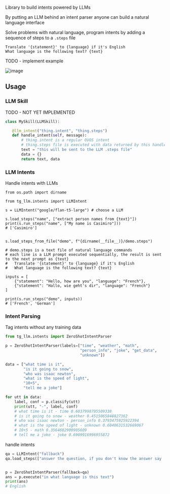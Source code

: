 Library to build intents powered by LLMs

By putting an LLM behind an intent parser anyone can build a natural language interface

Solve problems with natural language, program intents by adding a sequence of steps to a `.steps` file

```text
Translate '{statement}' to {language} if it's English
What language is the following text? {text}
```
TODO - implement example

![image](https://github.com/TigreGotico/tg_llm/assets/33701864/d017c07b-7716-4c0f-980b-a5a3105d898a)

## Usage

### LLM Skill

TODO - NOT YET IMPLEMENTED
```python
class MySkill(LLMSkill):

   @llm_intent("thing.intent", "thing.steps")
   def handle_intent(self, message):
       # thing.intent is a regular OVOS intent
       # thing.steps file is executed with data returned by this handler  
       text = "this will be sent to the LLM .steps file"
       data = {}
       return text, data     
```

### LLM Intents

Handle intents with LLMs

```
from os.path import dirname

from tg_llm.intents import LLMIntent

s = LLMIntent("google/flan-t5-large") # choose a LLM

s.load_steps("name", ["extract person names from {text}"])
print(s.run_steps("name", ["My name is Casimiro"]))
# ['Casimiro']


s.load_steps_from_file("demo", f"{dirname(__file__)}/demo.steps")

# demo.steps is a text file of natural language commands
# each line is a LLM prompt executed sequentially, the result is sent to the next prompt as {text}
#   Translate '{statement}' to {language} if it's English
#   What language is the following text? {text}

inputs = [
    {"statement": "Hello, how are you", "language": "French"},
    {"statement": "Hallo, wie geht's dir", "language": "French"}
]

print(s.run_steps("demo", inputs))
# ['French', 'German']
```

### Intent Parsing

Tag intents without any training data

```python
from tg_llm.intents import ZeroShotIntentParser

p = ZeroShotIntentParser(labels=["time", "weather", "math",
                                 "person_info", "joke", "get_data",
                                 "unknown"])

data = ["what time is it",
        "is it going to snow",
        "who was isaac newton",
        "what is the speed of light",
        "10+5",
        "tell me a joke"]

for utt in data:
    label, conf = p.classify(utt)
    print(utt, "-", label, conf)
    # what time is it - time 0.6037998795509338
    # is it going to snow - weather 0.4515065848827362
    # who was isaac newton - person_info 0.3793475925922394
    # what is the speed of light - unknown 0.6040631532669067
    # 10+5 - math 0.3564682900905609
    # tell me a joke - joke 0.6909916996955872

```


handle intents

```python
qa = LLMIntent("fallback")
qa.load_steps(["answer the question, if you don't know the answer say 'I don't know', question: {text}"])


p = ZeroShotIntentParser(fallback=qa)
ans = p.execute("in what language is this text")
print(ans)
# English
```
